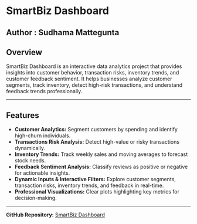 # SmartBiz Dashboard

Author : Sudhama Mattegunta  
---

## Overview
SmartBiz Dashboard is an interactive data analytics project that provides insights into customer behavior, transaction risks, inventory trends, and customer feedback sentiment. It helps businesses analyze customer segments, track inventory, detect high-risk transactions, and understand feedback trends professionally.  

---

## Features
- **Customer Analytics:** Segment customers by spending and identify high-churn individuals.  
- **Transactions Risk Analysis:** Detect high-value or risky transactions dynamically.  
- **Inventory Trends:** Track weekly sales and moving averages to forecast stock needs.  
- **Feedback Sentiment Analysis:** Classify reviews as positive or negative for actionable insights.  
- **Dynamic Inputs & Interactive Filters:** Explore customer segments, transaction risks, inventory trends, and feedback in real-time.  
- **Professional Visualizations:** Clear plots highlighting key metrics for decision-making.  

---

**GitHub Repository:** [SmartBiz Dashboard](https://github.com/sudhama-04/SmartBiz-Dashboard)  
